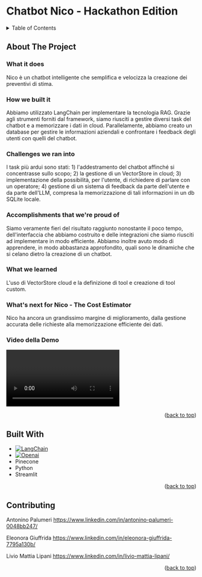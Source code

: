 <a name="readme-top"></a>
# Chatbot Nico - Hackathon Edition

<details>
    <summary>Table of Contents</summary>
    <li><a href="#about-the-project">About the project</a></li>
    <li><a href="#Built-With">Built With</a></li>
    <li><a href="#Contributing">Contributing</a></li>
  </ol>
</details>

## About The Project
### What it does
Nico è un chatbot intelligente che semplifica e velocizza la creazione dei preventivi di stima.

### How we built it
Abbiamo utilizzato LangChain per implementare la tecnologia RAG. Grazie agli strumenti forniti dal framework, siamo riusciti a gestire diversi task del chatbot e a memorizzare i dati in cloud. Parallelamente, abbiamo creato un database per gestire le informazioni aziendali e confrontare i feedback degli utenti con quelli del chatbot.

### Challenges we ran into
I task più ardui sono stati: 1) l'addestramento del chatbot affinché si concentrasse sullo scopo; 2) la gestione di un VectorStore in cloud; 3) implementazione della possibilità, per l'utente, di richiedere di parlare con un operatore; 4) gestione di un sistema di feedback da parte dell'utente e da parte dell'LLM, compresa la memorizzazione di tali informazioni in un db SQLite locale.

### Accomplishments that we're proud of
Siamo veramente fieri del risultato raggiunto nonostante il poco tempo, dell'interfaccia che abbiamo costruito e delle integrazioni che siamo riusciti ad implementare in modo efficiente. Abbiamo inoltre avuto modo di apprendere, in modo abbastanza approfondito, quali sono le dinamiche che si celano dietro la creazione di un chatbot.

### What we learned
L'uso di VectorStore cloud e la definizione di tool e creazione di tool custom.

### What's next for Nico - The Cost Estimator
Nico ha ancora un grandissimo margine di miglioramento, dalla gestione accurata delle richieste alla memorizzazione efficiente dei dati.

### Video della Demo
<video> src="https://youtu.be/wWmqEI3nUBM?si=6NUrvOT2k0djnx4X" width="320" height="240" controls </video>



<p align="right">(<a href="#readme-top">back to top</a>)</p>


## Built With

* [![LangChain][LangChain.com]][LangChain-url]
* [![Openai][openai.com]][Openai-url]
* Pinecone
* Python
* Streamlit

<p align="right">(<a href="#readme-top">back to top</a>)</p>








## Contributing

Antonino Palumeri
https://www.linkedin.com/in/antonino-palumeri-0048bb247/

Eleonora Giuffrida
https://www.linkedin.com/in/eleonora-giuffrida-7795a130b/

Livio Mattia Lipani
https://www.linkedin.com/in/livio-mattia-lipani/

<p align="right">(<a href="#readme-top">back to top</a>)</p>

[LangChain.com]: https://img.shields.io/badge/%F0%9F%A6%9C%EF%B8%8F%F0%9F%94%97LangChain-LangChain
[LangChain-url]: https://www.langchain.com
[Openai.com]: https://img.shields.io/badge/chatGPT-74aa9c?logo=openai&logoColor=white
[Openai-url]: https://openai.com/


